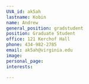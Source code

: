 ```yaml
---
UVA_id: ak5ah
lastname: Kobin
name: Andrew
general_position: gradstudent
position: Graduate Student
office: 121 Kerchof Hall
phone: 434-982-2785
email: ak5ah@virginia.edu
image:
personal_page:
interests:

---
```

